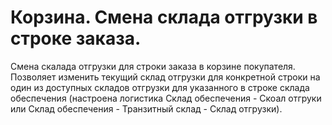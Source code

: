 ﻿---
description: 2.4.7
---
# Корзина. Смена склада отгрузки в строке заказа.
Смена скалада отгрузки для строки заказа в корзине покупателя.
Позволяет изменить текущий склад отгрузки для конкретной строки на один из доступных складов отгрузки для указанного в строке склада обеспечения (настроена логистика Склад обеспечения - Скоал отгруки или Склад обеспечения - Транзитный склад - Склад отгрузки).
